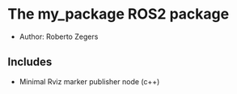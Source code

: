 # The my_package ROS2 package

- Author: Roberto Zegers


## Includes

- Minimal Rviz marker publisher node (c++)